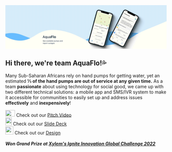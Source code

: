 ![](https://github.com/water-those/.github/blob/main/profile/cover.gif)
## Hi there, we're team AquaFlo!💦

Many Sub-Saharan Africans rely on hand pumps for getting water, yet an estimated **⅓ of the hand pumps are out of service at any given time.** As a team **passionate** about using technology for social good, we came up with two different technical solutions: a mobile app and SMS/IVR system to make it accessible for communities to easily set up and address issues **effectively** and **inexpensively**!


<img src="https://upload.wikimedia.org/wikipedia/commons/thumb/0/09/YouTube_full-color_icon_%282017%29.svg/239px-YouTube_full-color_icon_%282017%29.svg.png?20211015074811" width="30" height="20.7" /> Check out our <a href="https://www.youtube.com/watch?v=r6hLBj1Y3mY">Pitch Video</a>
<br>
<img src="https://upload.wikimedia.org/wikipedia/commons/thumb/1/1e/Google_Slides_logo_%282014-2020%29.svg/349px-Google_Slides_logo_%282014-2020%29.svg.png" width="20" height="25" /> Check out our <a href="https://docs.google.com/presentation/u/0/?authuser=0&usp=slides_web">Slide Deck</a>
<br>
<img src="https://uploads-ssl.webflow.com/5e1e25a0651a9aeb95b8f7bd/600f540caa9d75af40abaa3e_668cccb3f734f342e07c0185e6d9a975.png" width="25" height="25" /> Check out our <a href="https://www.figma.com/file/WCBxdXBDAW5cKtRNoDIEoY/App-Design">Design</a>
<br>
<br>
<b><em>Won Grand Prize at <a href="https://xyleminnovationchallenge-platform.bemyapp.com/">Xylem's Ignite Innovation Global Challenge 2022</a></em></b>


